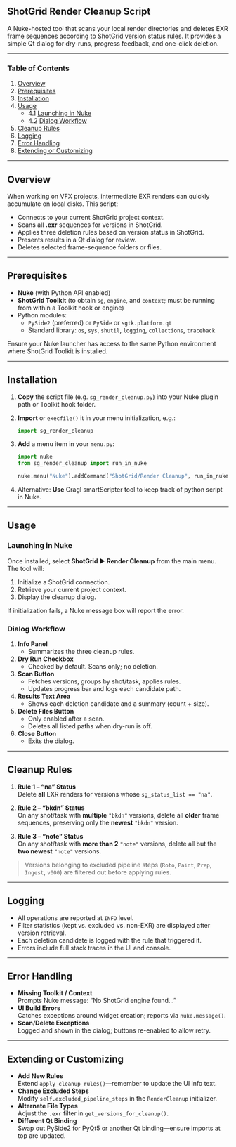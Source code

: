 ## ShotGrid Render Cleanup Script

A Nuke-hosted tool that scans your local render directories and deletes EXR frame sequences according to ShotGrid version status rules. It provides a simple Qt dialog for dry-runs, progress feedback, and one-click deletion.

---

### Table of Contents

1. [Overview](#overview)  
2. [Prerequisites](#prerequisites)  
3. [Installation](#installation)  
4. [Usage](#usage)  
   - 4.1 [Launching in Nuke](#launching-in-nuke)  
   - 4.2 [Dialog Workflow](#dialog-workflow)  
5. [Cleanup Rules](#cleanup-rules)  
6. [Logging](#logging)  
7. [Error Handling](#error-handling)  
8. [Extending or Customizing](#extending-or-customizing)  

---

## Overview

When working on VFX projects, intermediate EXR renders can quickly accumulate on local disks. This script:

- Connects to your current ShotGrid project context.  
- Scans all **.exr** sequences for versions in ShotGrid.  
- Applies three deletion rules based on version status in ShotGrid.  
- Presents results in a Qt dialog for review.  
- Deletes selected frame-sequence folders or files.

---

## Prerequisites

- **Nuke** (with Python API enabled)  
- **ShotGrid Toolkit** (to obtain `sg`, `engine`, and `context`; must be running from within a Toolkit hook or engine)  
- Python modules:  
  - `PySide2` (preferred) or `PySide` or `sgtk.platform.qt`  
  - Standard library: `os`, `sys`, `shutil`, `logging`, `collections`, `traceback`

Ensure your Nuke launcher has access to the same Python environment where ShotGrid Toolkit is installed.

---

## Installation

1. **Copy** the script file (e.g. `sg_render_cleanup.py`) into your Nuke plugin path or Toolkit hook folder.  
2. **Import** or `execfile()` it in your menu initialization, e.g.:

   ```python
   import sg_render_cleanup
   ```

3. **Add** a menu item in your `menu.py`:

   ```python
   import nuke
   from sg_render_cleanup import run_in_nuke

   nuke.menu("Nuke").addCommand("ShotGrid/Render Cleanup", run_in_nuke)
   ```

4. Alternative: **Use** Cragl smartScripter tool to keep track of python script in Nuke.

---

## Usage

### Launching in Nuke

Once installed, select **ShotGrid ▶ Render Cleanup** from the main menu. The tool will:

1. Initialize a ShotGrid connection.  
2. Retrieve your current project context.  
3. Display the cleanup dialog.

If initialization fails, a Nuke message box will report the error.

### Dialog Workflow

1. **Info Panel**  
   - Summarizes the three cleanup rules.  
2. **Dry Run Checkbox**  
   - Checked by default. Scans only; no deletion.  
3. **Scan Button**  
   - Fetches versions, groups by shot/task, applies rules.  
   - Updates progress bar and logs each candidate path.  
4. **Results Text Area**  
   - Shows each deletion candidate and a summary (count + size).  
5. **Delete Files Button**  
   - Only enabled after a scan.  
   - Deletes all listed paths when dry-run is off.  
6. **Close Button**  
   - Exits the dialog.

---

## Cleanup Rules

1. **Rule 1 – “na” Status**  
   Delete **all** EXR renders for versions whose `sg_status_list == "na"`.

2. **Rule 2 – “bkdn” Status**  
   On any shot/task with **multiple** `"bkdn"` versions, delete all **older** frame sequences, preserving only the **newest** `"bkdn"` version.

3. **Rule 3 – “note” Status**  
   On any shot/task with **more than 2** `"note"` versions, delete all but the **two newest** `"note"` versions.

> Versions belonging to excluded pipeline steps (`Roto`, `Paint`, `Prep`, `Ingest`, `v000`) are filtered out before applying rules.

---

## Logging

- All operations are reported at `INFO` level.  
- Filter statistics (kept vs. excluded vs. non-EXR) are displayed after version retrieval.  
- Each deletion candidate is logged with the rule that triggered it.  
- Errors include full stack traces in the UI and console.

---

## Error Handling

- **Missing Toolkit / Context**  
  Prompts Nuke message: “No ShotGrid engine found…”  
- **UI Build Errors**  
  Catches exceptions around widget creation; reports via `nuke.message()`.  
- **Scan/Delete Exceptions**  
  Logged and shown in the dialog; buttons re-enabled to allow retry.

---

## Extending or Customizing

- **Add New Rules**  
  Extend `apply_cleanup_rules()`—remember to update the UI info text.  
- **Change Excluded Steps**  
  Modify `self.excluded_pipeline_steps` in the `RenderCleanup` initializer.  
- **Alternate File Types**  
  Adjust the `.exr` filter in `get_versions_for_cleanup()`.  
- **Different Qt Binding**  
  Swap out PySide2 for PyQt5 or another Qt binding—ensure imports at top are updated.
